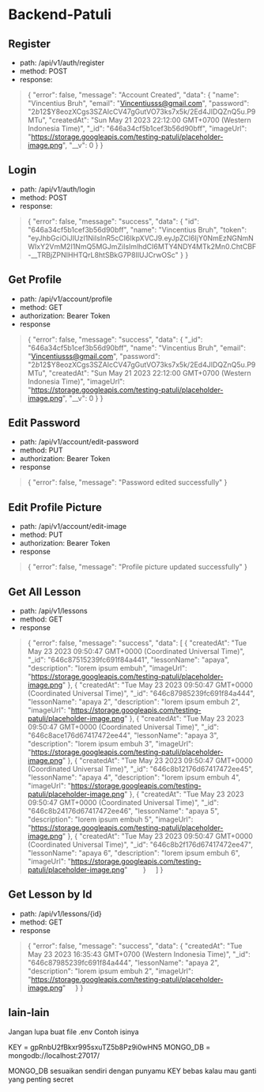 # Backend-Patuli

## Register
- path: /api/v1/auth/register
- method: POST
- response:
> {
    "error": false,
    "message": "Account Created",
    "data": {
        "name": "Vincentius Bruh",
        "email": "Vincentiusss@gmail.com",
        "password": "$2b$12$Y8eozXCgs3SZAIcCV47gGutVO73ks7x5k/2Ed4JIDQZnQ5u.P9MTu",
        "createdAt": "Sun May 21 2023 22:12:00 GMT+0700 (Western Indonesia Time)",
        "_id": "646a34cf5b1cef3b56d90bff",
        "imageUrl": "https://storage.googleapis.com/testing-patuli/placeholder-image.png",
        "__v": 0
    }
}

## Login
- path: /api/v1/auth/login
- method: POST
- response:
> {
    "error": false,
    "message": "success",
    "data": {
        "id": "646a34cf5b1cef3b56d90bff",
        "name": "Vincentius Bruh",
        "token": "eyJhbGciOiJIUzI1NiIsInR5cCI6IkpXVCJ9.eyJpZCI6IjY0NmEzNGNmNWIxY2VmM2I1NmQ5MGJmZiIsImlhdCI6MTY4NDY4MTk2Mn0.ChtCBF-__TRBjZPNIHHTQrL8htSBkG7P8IlUJCrwOSc"
    }
}

## Get Profile
- path: /api/v1/account/profile
- method: GET
- authorization: Bearer Token
- response
> {
    "error": false,
    "message": "success",
    "data": {
        "_id": "646a34cf5b1cef3b56d90bff",
        "name": "Vincentius Bruh",
        "email": "Vincentiusss@gmail.com",
        "password": "$2b$12$Y8eozXCgs3SZAIcCV47gGutVO73ks7x5k/2Ed4JIDQZnQ5u.P9MTu",
        "createdAt": "Sun May 21 2023 22:12:00 GMT+0700 (Western Indonesia Time)",
        "imageUrl": "https://storage.googleapis.com/testing-patuli/placeholder-image.png",
        "__v": 0
    }
}

## Edit Password
- path: /api/v1/account/edit-password
- method: PUT
- authorization: Bearer Token
- response
> {
    "error": false,
    "message": "Password edited successfully"
}

## Edit Profile Picture
- path: /api/v1/account/edit-image
- method: PUT
- authorization: Bearer Token
- response
> {
    "error": false,
    "message": "Profile picture updated successfully"
}

## Get All Lesson
- path: /api/v1/lessons
- method: GET
- response
> {
    "error": false,
    "message": "success",
    "data": [
        {
            "createdAt": "Tue May 23 2023 09:50:47 GMT+0000 (Coordinated Universal Time)",
            "_id": "646c87515239fc691f84a441",
            "lessonName": "apaya",
            "description": "lorem ipsum embuh",
            "imageUrl": "https://storage.googleapis.com/testing-patuli/placeholder-image.png"
        },
        {
            "createdAt": "Tue May 23 2023 09:50:47 GMT+0000 (Coordinated Universal Time)",
            "_id": "646c87985239fc691f84a444",
            "lessonName": "apaya 2",
            "description": "lorem ipsum embuh 2",
            "imageUrl": "https://storage.googleapis.com/testing-patuli/placeholder-image.png"
        },
        {
            "createdAt": "Tue May 23 2023 09:50:47 GMT+0000 (Coordinated Universal Time)",
            "_id": "646c8ace176d67417472ee44",
            "lessonName": "apaya 3",
            "description": "lorem ipsum embuh 3",
            "imageUrl": "https://storage.googleapis.com/testing-patuli/placeholder-image.png"
        },
        {
            "createdAt": "Tue May 23 2023 09:50:47 GMT+0000 (Coordinated Universal Time)",
            "_id": "646c8b12176d67417472ee45",
            "lessonName": "apaya 4",
            "description": "lorem ipsum embuh 4",
            "imageUrl": "https://storage.googleapis.com/testing-patuli/placeholder-image.png"
        },
        {
            "createdAt": "Tue May 23 2023 09:50:47 GMT+0000 (Coordinated Universal Time)",
            "_id": "646c8b24176d67417472ee46",
            "lessonName": "apaya 5",
            "description": "lorem ipsum embuh 5",
            "imageUrl": "https://storage.googleapis.com/testing-patuli/placeholder-image.png"
        },
        {
            "createdAt": "Tue May 23 2023 09:50:47 GMT+0000 (Coordinated Universal Time)",
            "_id": "646c8b2f176d67417472ee47",
            "lessonName": "apaya 6",
            "description": "lorem ipsum embuh 6",
            "imageUrl": "https://storage.googleapis.com/testing-patuli/placeholder-image.png"
        }
    ]
}

## Get Lesson by Id
- path: /api/v1/lessons/{id}
- method: GET
- response
> {
    "error": false,
    "message": "success",
    "data": {
        "createdAt": "Tue May 23 2023 16:35:43 GMT+0700 (Western Indonesia Time)",
        "_id": "646c87985239fc691f84a444",
        "lessonName": "apaya 2",
        "description": "lorem ipsum embuh 2",
        "imageUrl": "https://storage.googleapis.com/testing-patuli/placeholder-image.png"
    }
}


## lain-lain
Jangan lupa buat file .env
Contoh isinya

KEY = gpRnbU2fBkxr995sxuTZ5b8Pz9i0wHN5
MONGO_DB = mongodb://localhost:27017/

MONGO_DB sesuaikan sendiri dengan punyamu
KEY bebas kalau mau ganti yang penting secret

